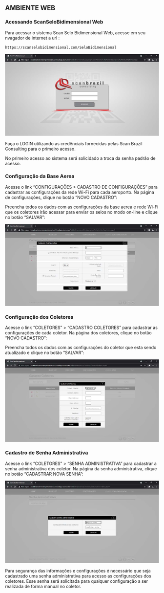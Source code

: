 ## AMBIENTE WEB

### Acessando ScanSeloBidimensional Web

Para acessar o sistema Scan Selo Bidimensional Web, acesse em seu nvagador de internet a url :

    https://scanselobidimensional.com/SeloBidimensional

![Screenshot](img/login_web.jpg)

Faça o LOGIN utilizando as credênciais fornecidas pelas Scan Brazil Consulting para o primeiro acesso.

No primeiro acesso ao sistema será solicidado a troca da senha padrão de acesso.

### Configuração da Base Aerea

Acesse o link “CONFIGURAÇÕES > CADASTRO DE CONFIGURAÇÕES” para cadastrar as configurações da rede Wi-Fi para cada aeroporto. Na página de configurações, clique no botão “NOVO CADASTRO”:

Preencha todos os dados com as configurações da base aerea e rede Wi-Fi que os coletores irão acessar para enviar os selos no modo on-line e clique no botão “SALVAR”:

![Screenshot](img/configurar_base_aerea.jpg)


### Configuração dos Coletores

Acesse o link “COLETORES” > “CADASTRO COLETORES” para cadastrar as configurações de cada coletor. Na página dos coletores, clique no botão “NOVO CADASTRO”:

Preencha todos os dados com as configurações do coletor que esta sendo atualizado e clique no botão “SALVAR”:

![Screenshot](img/configurar_coletores.jpg)

### Cadastro de Senha Administrativa

Acesse o link “COLETORES” > “SENHA ADMINISTRATIVA” para cadastrar a senha administrativa dos coletor. Na página da senha administrativa, clique no botão “CADASTRAR NOVA SENHA”:

![Screenshot](img/cadastro_senha_adm.jpg)

Para segurança das informações e configurações é necessário que seja cadastrado uma senha administrativa para acesso as configurações dos coletores. Esse senha será solicitada para qualquer configuração a ser realizada de forma manual no coletor.